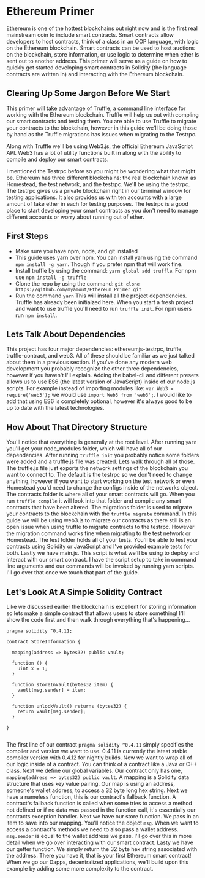 # Ethereum Primer
Ethereum is one of the hottest blockchains out right now and is the first real mainstream coin
to include smart contracts. Smart contracts allow developers to host contracts, think of a class in an OOP language, with logic on the 
Ethereum blockchain. Smart contracts can be used to host auctions on the blockchain, store information, or use logic to determine when
ether is sent out to another address. This primer will serve as a guide on how to quickly get started developing smart contracts in 
Solidity (the language contracts are written in) and interacting with the Ethereum blockchain.

## Clearing Up Some Jargon Before We Start
This primer will take advantage of Truffle, a command line interface for working with the Ethereum blockchain.
Truffle will help us out with compling our smart contracts and testing them. You are able to use Truffle to migrate your
contracts to the blockchain, however in this guide we'll be doing those by hand as the Truffle migrations has issues
when migrating to the Testrpc.

Along with Truffle we'll be using Web3.js, the official Ethereum JavaScript API. Web3 has a lot of utility functions built in
along with the ability to compile and deploy our smart contracts.

I mentioned the Testrpc before so you might be wondering what that might be. Ethereum has three different blockchains: the real blockchain known
as Homestead, the test network, and the testrpc. We'll be using the testrpc. The testrpc gives us a private blockchain right in our terminal window
for testing applications. It also provides us with ten accounts with a large amount of fake ether in each for testing purposes. The testrpc is a good
place to start developing your smart contracts as you don't need to manage different accounts or worry about running out of ether.

## First Steps
  - Make sure you have npm, node, and git installed
  - This guide uses yarn over npm. You can install yarn using the command `npm install -g yarn`. Though if you prefer npm that will work fine.
  - Install truffle by using the command: `yarn global add truffle`. For npm use `npm install -g truffle`
  - Clone the repo by using the command: `git clone https://github.com/myamout/Ethereum_Primer.git`
  - Run the command `yarn` This will install all the project dependencies. Truffle has already been initialzed here. When you start a fresh
    project and want to use truffle you'll need to run `truffle init`. For npm users run `npm install`.

## Lets Talk About Dependencies
This project has four major dependencies: ethereumjs-testrpc, truffle, truffle-contract, and web3. All of these should be familiar as we just talked about them in a previous section. If you've done any modern web development you probably recognize the other three dependencies, however if you haven't I'll explain. Adding the babel-cli and different presets allows us to use ES6 (the latest version of JavaScript) inside of our node.js scripts. For example instead of importing modules like: `var Web3 = require('web3');` we would use `import Web3 from 'web3';`. I would like to add that using ES6 is completely optional, however it's always good to be up to date with the latest technologies.

## How About That Directory Structure
You'll notice that everything is generally at the root level. After running `yarn` you'll get your node_modules folder, which will have all of
our dependencies. After running `truffle init` you probably notice some folders were added and a truffle.js file was created. Lets walk through all of
those. The truffle.js file just exports the network settings of the blockchain you want to connect to. The default is the testrpc so we don't need to
change anything, however if you want to start working on the test network or even Homestead you'd need to change the configs inside of the networks object. The contracts folder is where all of your smart contracts will go. When you run `truffle compile` it will look into that folder and compile
any smart contracts that have been altered. The migrations folder is used to migrate your contracts to the blockchain with the `truffle migrate` command. In this guide we will be using web3.js to migrate our contracts as there still is an open issue when using truffle to migrate contracts
to the testrpc. However the migration command works fine when migrating to the test network or Homestead. The test folder holds all of your tests. You'll be able to test your contracts using Solidity or JavaScript and I've provided example tests for both. Lastly we have main.js. This script is
what we'll be using to deploy and interact with our smart contract. I have the script setup to take in command line arguments and our commands will
be invoked by running yarn scripts. I'll go over that once we touch that part of the guide.

## Let's Look At A Simple Solidity Contract
Like we discussed earlier the blockchain is excellent for storing information so lets make a simple contract that allows users to store
something! I'll show the code first and then walk through everything that's happening...
```
pragma solidity ^0.4.11;

contract StoreInformation {

  mapping(address => bytes32) public vault;

  function () {
    uint x = 1;
  }

  function storeInVault(bytes32 item) {
    vault[msg.sender] = item;
  }

  function unlockVault() returns (bytes32) {
    return vault[msg.sender];
  }

}


```
The first line of our contract `pragma solidity ^0.4.11` simply specifies the compiler and version we want to use. 0.4.11 is currently
the latest stable compiler version with 0.4.12 for nightly builds. Now we want to wrap all of our logic inside of a contract. You can think of
a contract like a Java or C++ class. Next we define our global variables. Our contract only has one, `mapping(address => bytes32) public vault`.
A mapping is a Solidity data structure that uses key value pairing. Our map is using an address, someone's wallet address, to access a 32 byte long
hex string. Next we have a nameless function, this is our contract's fallback function. A contract's fallback function is called when some tries to
access a method not defined or if no data was passed in the function call, it's essentially our contracts exception handler. Next we have our store
function. We pass in an item to save into our mapping. You'll notice the object `msg`. When we want to access a contract's methods we need to also
pass a wallet address. `msg.sender` is equal to the wallet address we pass. I'll go over this in more detail when we go over interacting with our smart
contract. Lasty we have our getter function. We simply return the 32 byte hex string associated with the address. There you have it, that is your first
Ethereum smart contract! When we go our Dapps, decentralized applications, we'll build upon this example by adding some more complexity to the contract.